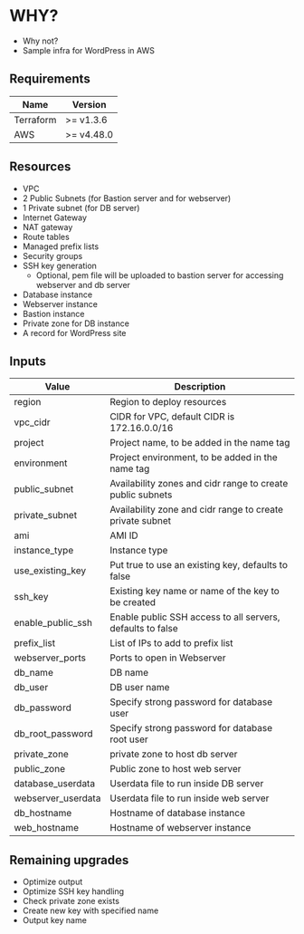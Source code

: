 # WHY?

* Why not? 
* Sample infra for WordPress in AWS


## Requirements

Name | Version
--- | ---
Terraform | >= v1.3.6
AWS | >= v4.48.0


## Resources

* VPC
* 2 Public Subnets (for Bastion server and for webserver)
* 1 Private subnet (for DB server)
* Internet Gateway
* NAT gateway
* Route tables
* Managed prefix lists 
* Security groups
* SSH key generation 
    * Optional, pem file will be uploaded to bastion server for accessing webserver and db server
* Database instance
* Webserver instance
* Bastion instance
* Private zone for DB instance
* A record for WordPress site 



## Inputs 


Value | Description 
--- | --- 
region | Region to deploy resources 
vpc_cidr | CIDR for VPC, default CIDR is 172.16.0.0/16 
project | Project name, to be added in the name tag 
environment | Project environment, to be added in the name tag
public_subnet | Availability zones and cidr range to create public subnets 
private_subnet | Availability zone and cidr range to create private subnet |
ami | AMI ID 
instance_type | Instance type
use_existing_key | Put true to use an existing key, defaults to false
ssh_key | Existing key name or name of the key to be created
enable_public_ssh | Enable public SSH access to all servers, defaults to false
prefix_list | List of IPs to add to prefix list
webserver_ports | Ports to open in Webserver
db_name | DB name
db_user | DB user name
db_password | Specify strong password for database user
db_root_password | Specify strong password for database root user
private_zone | private zone to host db server
public_zone | Public zone to host web server
database_userdata | Userdata file to run inside DB server
webserver_userdata | Userdata file to run inside web server
db_hostname | Hostname of database instance
web_hostname | Hostname of webserver instance



## Remaining upgrades 

* Optimize output
* Optimize SSH key handling
* Check private zone exists
* Create new key with specified name
* Output key name
